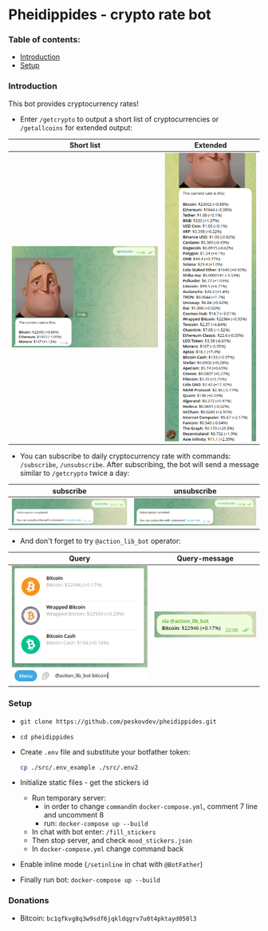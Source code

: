 # Pheidippides - crypto rate bot

### Table of contents:
- [Introduction](#introduction)
- [Setup](#setup)

### <a name="introduction"></a> Introduction
This bot provides cryptocurrency rates!
- Enter `/getcrypto` to output a short list of cryptocurrencies
or `/getallcoins` for extended output:

| Short list                                     | Extended                                           |
|------------------------------------------------|----------------------------------------------------|
| ![inline mode](./.readme_static/getcrypto.png) | ![extended mode](./.readme_static/getallcoins.png) |

- You can subscribe to daily cryptocurrency rate with commands: `/subscribe`, `/unsubscribe`.
After subscribing, the bot will send a message similar to `/getcrypto` twice a day:

| subscribe                                      | unsubscribe                                        |
|------------------------------------------------|----------------------------------------------------|
| ![inline mode](./.readme_static/subscribe.png) | ![extended mode](./.readme_static/unsubscribe.png) |

- And don't forget to try `@action_lib_bot` operator:

| Query                                        | Query-message                                        |
|----------------------------------------------|------------------------------------------------------|
| ![inline query](./.readme_static/inline.png) | ![inline answer](./.readme_static/inline_answer.png) |


### <a name="setup"></a> Setup
- `git clone https://github.com/peskovdev/pheidippides.git`
- `cd pheidippides`
- Create `.env` file and substitute your botfather token:
  ```bash
  cp ./src/.env_example ./src/.env2
  ```

- Initialize static files - get the stickers id
  - Run temporary server:
    - in order to change `command`in `docker-compose.yml`, comment 7 line and uncomment 8
    - run: `docker-compose up --build`
  - In chat with bot enter: `/fill_stickers`
  - Then stop server, and check `mood_stickers.json`
  - In `docker-compose.yml` change command back
- Enable inline mode (`/setinline` in chat with `@BotFather`)
- Finally run bot: `docker-compose up --build`


### Donations
- Bitcoin: `bc1qfkvg8q3w9sdf6jqkldqgrv7u0t4pktayd050l3`
